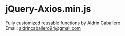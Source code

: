 # jQuery-Axios.min.js

Fully customized reusable functions by Aldrin Caballero<br>
Email: aldrincaballero94@gmail.com
